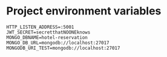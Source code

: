 # Project environment variables
```
HTTP_LISTEN_ADDRESS=:5001
JWT_SECRET=secretthatNOONEknows
MONGO_DBNAME=hotel-reservation
MONGO_DB_URL=mongodb://localhost:27017
MONGODB_URI_TEST=mongodb://localhost:27017
```